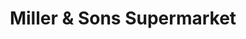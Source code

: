 ---
title: "Miller & Sons Supermarket"
url: /mount-horeb/miller-und-sons-supermarket/
shop: Supermarkt
---